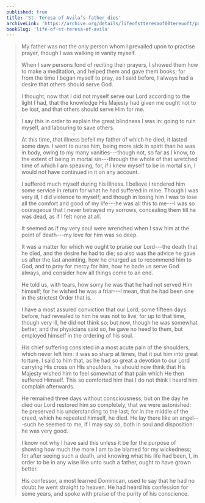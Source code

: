 ```yaml
---
published: true
title: 'St. Teresa of Avila’s father dies'
archiveLink: 'https://archive.org/details/lifeofstteresaof00tereuoft/page/50?view=theater'
bookSlug: 'life-of-st-teresa-of-avila'
---
```


> My father was not the only person whom I prevailed upon to practise prayer, though I was walking in vanity myself.
>
> When I saw persons fond of reciting their prayers, I showed them how to make a meditation, and helped them and gave them books; for from the time I began myself to pray, as I said before, I always had a desire that others should serve God.
>
> I thought, now that I did not myself serve our Lord according to the light I had, that the knowledge His Majesty had given me ought not to be lost, and that others should serve Him for me.
>
> I say this in order to explain the great blindness I was in: going to ruin myself, and labouring to save others.
>
> At this time, that illness befell my father of which he died; it lasted some days. I went to nurse him, being more sick in spirit than he was in body, owing to my many vanities---though not, so far as I know, to the extent of being in mortal sin---through the whole of that wretched time of which I am speaking; for, if I knew myself to be in mortal sin, I would not have continued in it on any account.
>
> I suffered much myself during his illness. I believe I rendered him some service in return for what he had suffered in mine. Though I was very ill, I did violence to myself; and though in losing him I was to lose all the comfort and good of my life---he was all this to me---I was so courageous that I never betrayed my sorrows, concealing them till he was dead, as if I felt none at all.
>
> It seemed as if my very soul were wrenched when I saw him at the point of death---my love for him was so deep.
>
> It was a matter for which we ought to praise our Lord---the death that he died, and the desire he had to die; so also was the advice he gave us after the last anointing, how he charged us to recommend him to God, and to pray for mercy for him, how he bade us serve God always, and consider how all things come to an end.
>
> He told us, with tears, how sorry he was that he had not served Him himself; for he wished he was a friar---I mean, that he had been one in the strictest Order that is.
>
> I have a most assured conviction that our Lord, some fifteen days before, had revealed to him he was not to live; for up to that time, though very ill, he did not think so; but now, though he was somewhat better, and the physicians said so, he gave no heed to them, but employed himself in the ordering of his soul.
>
> His chief suffering consisted in a most acute pain of the shoulders, which never left him: it was so sharp at times, that it put him into great torture. I said to him that, as he had so great a devotion to our Lord carrying His cross on His shoulders, he should now think that His Majesty wished him to feel somewhat of that pain which He then suffered Himself. This so comforted him that I do not think I heard him complain afterwards.
>
> He remained three days without consciousness; but on the day he died our Lord restored him so completely, that we were astonished: he preserved his understanding to the last; for in the middle of the creed, which he repeated himself, he died. He lay there like an angel---such he seemed to me, if I may say so, both in soul and disposition: he was very good.
>
> I know not why I have said this unless it be for the purpose of showing how much the more I am to be blamed for my wickedness; for after seeing such a death, and knowing what his life had been, I, in order to be in any wise like unto such a father, ought to have grown better.
>
> His confessor, a most learned Dominican, used to say that he had no doubt he went straight to heaven. He had heard his confession for some years, and spoke with praise of the purity of his conscience.
